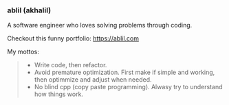 ### ablil (akhalil)
A software engineer who loves solving problems through coding.

Checkout this funny portfolio: https://ablil.com

My mottos:
> * Write code, then refactor.
> * Avoid premature optimization. First make if simple and working, then optimmize and adjust when needed.
> * No blind cpp (copy paste programming). Alwasy try to understand how things work.
